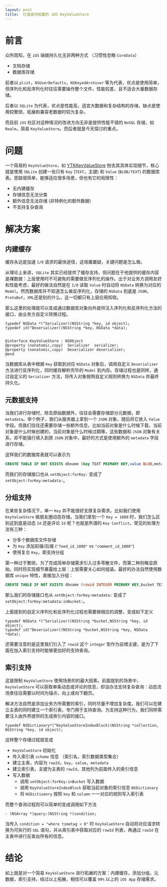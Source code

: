 ```yaml
---
layout: post
title:  打造高可拓展的 iOS KeyValueStore
---
```


# 前言

众所周知，在 `iOS` 端做持久化无非两种方式 （习惯性忽略 `CoreData`）

* 文档存储
* 数据库存储

前者以 `plist`，`NSUserDefautls`，`NSKeyedArchiver` 等为代表，优点是使用简单，但序列化和反序列化时往往需要操作整个文件，性能较差，且不适合大量数据存储。

后者以 `SQLite` 为代表，优点是性能高，适宜大数据和复杂结构的存储，缺点是使用较繁琐，拓展和兼容老数据时较为复杂。

而目前 `iOS` 社区对这种情况的改进方向无非是提供性能不错的 `NoSQL` 存储，如 `Realm`，简易 `KeyValueStore`。而后者就是今天探讨的重点。

# 问题

一个简易的 `KeyValueStore`，如 [YTKKeyValueStore](https://github.com/yuantiku/YTKKeyValueStore) 刨去其具体实现细节，核心就是使用 `SQLite` 创建一张只有 `Key` (`TEXT`，主键) 和 `Value` (`BLOB/TEXT`) 的数据库表。思路很简单，能够适应很多场景，但也有它的局限性：

* 无内建缓存
* 存储信息无法分类
* 额外信息无法存储 (非特例化的额外数据)
* 不支持复杂查询

# 解决方案


## 内建缓存

缓存永远是加速 `I/O` 请求的最快途径，这毋庸置疑，关键问题是怎么做。

从理论上来讲，`SQLite` 其实已经提供了缓存支持，但问题在于他提供的缓存内容是裸数据：上层使用时不可避免的需要做反序列化的操作。出于对业务方调用友好和性能考虑，最好的做法自然是在 `I/O` 读取 `Value` 时自动将 `NSData` 转换为对应的 `Model`。然而数据库并不知道怎么做反序列化，存储的 `NSData` 到底是 `JSON`，`ProtoBuf`，`XML`还是别的什么，这一切都只有上层应用知晓。

那么这里的处理就可以变成通过数据库对象向外提供注入序列化和反序列化方法的接口，由业务方自定义转换过程。

```objc
typedef NSData *(^Serializer)(NSString *key, id object);
typedef id(^Deserializer)(NSString *key, NSData *data);


@interface KeyValueStore : NSObject
@property (nonatomic,copy)  Serializer  serializer;
@property (nonatomic,copy)  Deserializer deserializer;
@end
```

当数据库从表中根据 `Key` 获取到对应 `NSData` 对象后，调用自定义 `Deserializer` 方法进行反序列化，同时缓存解析完毕的 `Model` 到内存。存储过程也是同样，通过自定义的 `Serializer` 方法，将传入对象按照自定义规则转换为 `NSData` 并最终持久化。



## 元数据支持

当我们进行存储时，除去原始数据外，往往会需要存储部分元数据，即 `metadata`。举个例子，我们从服务器上拿到一个 `JSON` 对象，随后将它放入 `Value` 字段。但我们往往还需要存储一些额外信息，比如当前对象是什么时候下载，当前对象是什么时候创建的，当前对象是什么时候过期等，这些数据和 `JSON` 对象有关系，却不能强行填入到原 `JSON` 对象中，最好的方式是使用额外的 `metadata` 字段进行存储。

这样我们的数据库表就可以表示为

```sql
CREATE TABLE IF NOT EXISTS dbname (key TEXT PRIMARY KEY,value BLOB,metadata BLOB)
```

而我们的存储接口也从 `setObject:forKey:` 变成了 `setObject:forKey:metadata:`。


## 分组支持

在某些复杂情况下，单一 `Key` 并不能很好支撑复杂需求。比如我们使用 `KeyValueStore` 做朋友圈动态存储，当我们拿到一个 `Key = 1000` 时，我们怎么区别这到底是动态 `Id` 还是评论 `Id` 呢？也就是所谓的 `Key Conflict`。常见的处理方法有三种：

* 分多个数据库文件存储 
* 为 `Key` 添加前缀/后缀  (`"feed_id_1000"` vs `"comment_id_1000"`)
* 使用复合 `Key`，即支持分组

第一种过于繁琐，为了完成简单存储需求引入过多零散文件，而第二种则略显原始，同时将实现细节暴露给上层：上层需要关心如何组装。最好的办法自然使用数据库 `unique` 特性，直接加入分组：

```sql
CREATE TABLE IF NOT EXISTS dbname (rowid INTEGER PRIMARY KEY,bucket TEXT, key TEXT ,value BLOB,metadata BLOB,UNIQUE(bucket,key))
```

那么我们的存储接口也从 `setObject:forKey:metadata:` 变成了 `setObject:forKey:metadata:inBucket:`。

上面提到的自定义序列化和反序列化过程也需要做相应的调整，变成如下定义

```objc
typedef NSData *(^Serializer)(NSString *bucket,NSString *key, id object);
typedef id(^Deserializer)(NSString *bucket,NSString *key, NSData *data);

```

还需要注意的是这里我们引入了 `rowid` 这个 `integer` 型作为自增主键，是为了下面在加入索引支持时能够更加好的支持查询。

## 索引支持

这是限制 `KeyValueStore` 使用场景的的最大因素。前面提到的场景中，`KeyValueStore` 可以获取单条动态或评论的信息，却没办法支持复杂查询：动态流场景往往需要以时间为锚点，向上或向下翻页。


解决方法自然是添加业务方所需要的索引，同时尽量不增加复杂度。我们可以在建立主表的同时建立一个索引表，专门用于支持查询。为支持这种行为，我们同样需要注入由外界提供的生成索引内容的接口。


```objc
typedef NSDictionary*(^KeyValueStoreIndexBlock)(NSString *collection, NSString *key, id object);
```

这样整个存储过程就变成

* `KeyValueStore` 初始化
* 传入索引表 `scheme` 信息 （索引名，索引数据类型集合）
* 建立主表，内容为 `rowId`，`key`，`value`，`metadata`
* 建立索引表，主键为主表的 `rowId`，其他列为前面传入的索引信息
* 写入数据
	* 调用 `setObject:forKey:inBucket` 写入数据
	* 调用 `KeyValueStoreIndexBlock` 获取当前对象的索引信息 `NSDictionary`
	* 将 `NSDictioanry` 按照 `key` 和 `column` 一一对应的规则写入索引表

而整个查询过程则可以简单的变成调用如下方法

```objc
- (NSArray *)query:(NSString *)condition;
```

当传入 `condition = "where timetag > 0"` 时 `KeyValueStore` 自动将对应请求转换为可执行的 `SQL` 语句，并从索引表中获取对应的 `rowId` 列表，再通过 `rowId` 在主表中进行反查出所有的信息。


# 结论

如上就是对一个简易 `KeyValueStore` 进行拓展的方案：内建缓存，添加分组，元数据，索引支持，经过以上拓展，相信可以覆盖 `99%` 以上的 `iOS App` 存储需求。




